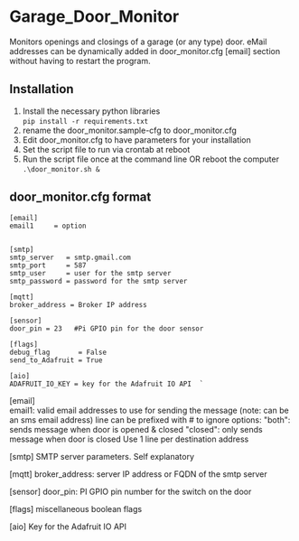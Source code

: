 # Garage_Door_Monitor
Monitors openings and closings of a garage (or any type) door.  eMail addresses can be dynamically added in 
door_monitor.cfg [email] section without having to restart the program. 

## Installation
1. Install the necessary python libraries  
  `pip install -r requirements.txt`
2. rename the door_monitor.sample-cfg  to  door_monitor.cfg
3. Edit door_monitor.cfg to have parameters for your installation
2. Set the script file to run via crontab at reboot
3. Run the script file once at the command line OR reboot the computer  
`.\door_monitor.sh &`

## door_monitor.cfg format 
```
[email]    
email1     = option  

  
[smtp]  
smtp_server   = smtp.gmail.com   
smtp_port     = 587  
smtp_user     = user for the smtp server  
smtp_password = password for the smtp server  
  
[mqtt]  
broker_address = Broker IP address  
  
[sensor]  
door_pin = 23   #Pi GPIO pin for the door sensor  
  
[flags]  
debug_flag       = False  
send_to_Adafruit = True  
 
[aio]  
ADAFRUIT_IO_KEY = key for the Adafruit IO API  `
```
[email]  
email1:   valid email addresses to use for sending the message (note: can be an sms email address)  line can be prefixed with # to ignore
options: "both": sends message when door is opened & closed    "closed": only sends message when door is closed
Use 1 line per destination address

[smtp]    SMTP server parameters.  Self explanatory  

[mqtt] broker_address: server IP address or FQDN of the smtp server 
  
[sensor]  door_pin:   PI GPIO pin number for the switch on the door
  
[flags]   miscellaneous boolean flags  

[aio]   Key for the Adafruit IO API  

